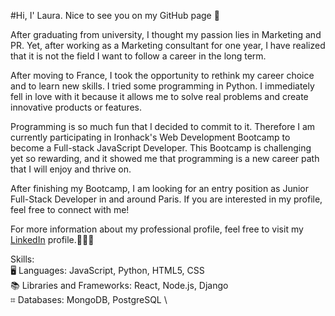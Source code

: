 #Hi, I' Laura. Nice to see you on my GitHub page 👋

After graduating from university, I thought my passion lies in Marketing and PR. Yet, after working as a Marketing consultant for one year, I have realized that it is not the field I want to follow a career in the long term.

After moving to France, I took the opportunity to rethink my career choice and to learn new skills. I tried some programming in Python. I immediately fell in love with it because it allows me to solve real problems and create innovative products or features.

Programming is so much fun that I decided to commit to it. Therefore I am currently participating in Ironhack's Web Development Bootcamp to become a Full-stack JavaScript Developer. This Bootcamp is challenging yet so rewarding, and it showed me that programming is a new career path that I will enjoy and thrive on.

After finishing my Bootcamp, I am looking for an entry position as Junior Full-Stack Developer in and around Paris. If you are interested in my profile, feel free to connect with me!

For more information about my professional profile, feel free to visit my [LinkedIn](https://www.linkedin.com/in/laura-kapitza/) profile.🧑🏼‍⚕️   

Skills: \
🖥 Languages: JavaScript, Python, HTML5, CSS \
📚 Libraries and Frameworks: React, Node.js, Django \
⌗ Databases: MongoDB, PostgreSQL \
